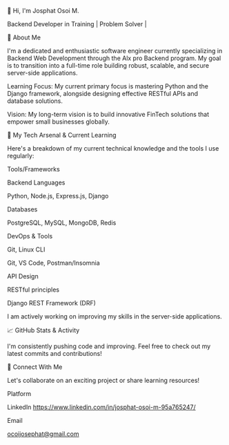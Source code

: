 👋 Hi, I'm Josphat Osoi M. 

Backend Developer in Training | Problem Solver | 

🚀 About Me

I'm a dedicated and enthusiastic software engineer currently specializing in Backend Web Development through the Alx pro Backend program. My goal is to transition into a full-time role building robust, scalable, and secure server-side applications.

Learning Focus: My current primary focus is mastering Python and the Django framework, alongside designing effective RESTful APIs and database solutions.

Vision: My long-term vision is  to build innovative FinTech solutions that empower small businesses globally.

🧠 My Tech Arsenal & Current Learning

Here's a breakdown of my current technical knowledge and the tools I use regularly:

Tools/Frameworks

Backend Languages

Python, Node.js, Express.js, Django

Databases

PostgreSQL, MySQL, MongoDB, Redis

DevOps & Tools

Git, Linux CLI

Git, VS Code, Postman/Insomnia

API Design

RESTful principles

Django REST Framework (DRF)

I am actively working on improving my skills in the server-side applications.

📈 GitHub Stats & Activity

I'm consistently pushing code and improving. Feel free to check out my latest commits and contributions!

🤝 Connect With Me

Let's collaborate on an exciting project or share learning resources!

Platform


LinkedIn
https://www.linkedin.com/in/josphat-osoi-m-95a765247/


Email

ocoijosephat@gmail.com

